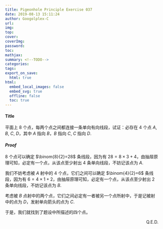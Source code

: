 ```yaml
---
title: Pigeonhole Principle Exercise 037
date: 2019-08-13 15:11:24
author: Googolplex-C
url: 
img: 
top: 
cover: 
coverImg: 
password: 
toc: 
mathjax: 
summary: <!--TODO-->
categories: 
tags:
export_on_save:
  html: true
html:
  embed_local_images: false
  embed_svg: true
  offline: false
  toc: true
---
```


#### Title

平面上 $8$ 个点，每两个点之间都连接一条单向有向线段，试证：必存在 $4$ 个点 $A$, $B$, $C$, $D$，其中 $A$ 指向 $B$，$B$ 指向 $C$, $C$ 指向 $D$.

#### *Proof*

$8$ 个点可以确定 $\binom{8}{2}=28$ 条线段，因为有 $28 = 8 \times 3 +4$，由抽屉原理可知，必定有一个点，从该点至少射出 $4$ 条单向线段，不妨记该点为 $A$.

我们不妨考虑被 $A$ 射中的 $4$ 个点，它们之间可以确定 $\binom{4}{2}=6$ 条线段，因为有 $6 = 4 \times 1 +2$，由抽屉原理可知，必定有一个点，从该点至少射出 $2$ 条单向线段，不妨记该点为 $B$.
 
考虑被 $B$ 点射中的两个点，它们之间必定有一者被另一个点所射中，于是记被射中的点为 $D$，发射单向箭头的点为 $C$.

于是，我们就找到了题设中所描述的四个点。

<p align="right">Q.E.D.</p>


